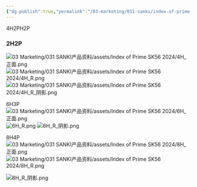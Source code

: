 ```yaml
---
{"dg-publish":true,"permalink":"/03-marketing/031-sanki/index-of-prime-sk-56-2024/","tags":["SKProductLib"]}
---
```


4H2PH2P
### 2H2P
![03 Marketing/031 SANKI产品资料/assets/Index of Prime SK56 2024/4H_正面.png](/img/user/03%20Marketing/031%20SANKI%E4%BA%A7%E5%93%81%E8%B5%84%E6%96%99/assets/Index%20of%20Prime%20SK56%202024/4H_%E6%AD%A3%E9%9D%A2.png)
![03 Marketing/031 SANKI产品资料/assets/Index of Prime SK56 2024/4H_R.png](/img/user/03%20Marketing/031%20SANKI%E4%BA%A7%E5%93%81%E8%B5%84%E6%96%99/assets/Index%20of%20Prime%20SK56%202024/4H_R.png)
![03 Marketing/031 SANKI产品资料/assets/Index of Prime SK56 2024/4H_R_阴影.png](/img/user/03%20Marketing/031%20SANKI%E4%BA%A7%E5%93%81%E8%B5%84%E6%96%99/assets/Index%20of%20Prime%20SK56%202024/4H_R_%E9%98%B4%E5%BD%B1.png)

6H3P
![03 Marketing/031 SANKI产品资料/assets/Index of Prime SK56 2024/6H_正面.png](/img/user/03%20Marketing/031%20SANKI%E4%BA%A7%E5%93%81%E8%B5%84%E6%96%99/assets/Index%20of%20Prime%20SK56%202024/6H_%E6%AD%A3%E9%9D%A2.png)
![6H_R.png](/img/user/03%20Marketing/031%20SANKI%E4%BA%A7%E5%93%81%E8%B5%84%E6%96%99/assets/Index%20of%20Prime%20SK56%202024/6H_R.png)
![6H_R_阴影.png](/img/user/03%20Marketing/031%20SANKI%E4%BA%A7%E5%93%81%E8%B5%84%E6%96%99/assets/Index%20of%20Prime%20SK56%202024/6H_R_%E9%98%B4%E5%BD%B1.png)

8H4P
![03 Marketing/031 SANKI产品资料/assets/Index of Prime SK56 2024/8H_正面.png](/img/user/03%20Marketing/031%20SANKI%E4%BA%A7%E5%93%81%E8%B5%84%E6%96%99/assets/Index%20of%20Prime%20SK56%202024/8H_%E6%AD%A3%E9%9D%A2.png)
![03 Marketing/031 SANKI产品资料/assets/Index of Prime SK56 2024/8H_R.png](/img/user/03%20Marketing/031%20SANKI%E4%BA%A7%E5%93%81%E8%B5%84%E6%96%99/assets/Index%20of%20Prime%20SK56%202024/8H_R.png)

![8H_R_阴影.png](/img/user/03%20Marketing/031%20SANKI%E4%BA%A7%E5%93%81%E8%B5%84%E6%96%99/assets/Index%20of%20Prime%20SK56%202024/8H_R_%E9%98%B4%E5%BD%B1.png)